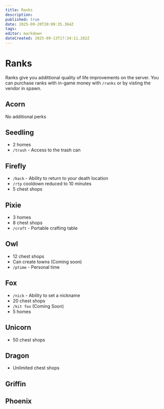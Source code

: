```yaml
---
title: Ranks
description: 
published: true
date: 2025-09-20T20:09:35.364Z
tags: 
editor: markdown
dateCreated: 2025-09-13T17:34:11.282Z
---
```


# Ranks
Ranks give you addittional quality of life improvements on the server. You can purchase ranks with in-game money with `/ranks` or by visting the vendor in spawn.




## Acorn
No additional perks

## Seedling
- 2 homes
- `/trash` - Access to the trash can
## Firefly
- `/back` - Ability to return to your death location
- `/rtp` cooldown reduced to 10 minutes
- 5 chest shops
## Pixie
- 3 homes
- 8 chest shops
- `/craft` - Portable crafting table
## Owl
- 12 chest shops
- Can create towns (Coming soon)
- `/ptime` - Personal time
## Fox
- `/nick` - Ability to set a nickname
- 20 chest shops
- `/kit fox` (Coming Soon)
- 5 homes
## Unicorn
- 50 chest shops
## Dragon
- Unlimited chest shops
## Griffin
## Phoenix